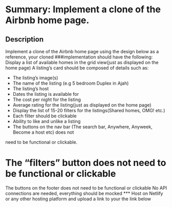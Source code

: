 # Summary:	Implement a clone of the Airbnb home page.

## Description
Implement a clone of the Airbnb home page using the design below as a reference, your cloned ###implementation should have the following:
Display a list of available homes in the grid view(just as displayed on the home page)
A listing’s card should be composed of details such as:
- The listing’s image(s)
- The name of the listing (e.g 5 bedroom Duplex in Ajah)
- The listing’s host
- Dates the listing is available for 
- The cost per night for the listing
- Average rating for the listing(just as displayed on the home page)
- Display the list of 15-20 filters for the listings(Shared homes, OMG! etc.)
- Each filter should be clickable
- Ability to like and unlike a listing
- The buttons on the nav bar (The search bar, Anywhere, Anyweek, Become a host etc) does not 

need to be functional or clickable.
# The “filters” button does not need to be functional or clickable
The buttons on the footer does not need to be functional or clickable
No API connections are needed, everything should be mocked
*** Host on Netlify or any other hosting platform and upload  a link to your
the link below
